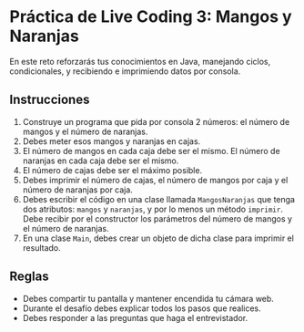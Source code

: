 # Práctica de Live Coding 3: Mangos y Naranjas

En este reto reforzarás tus conocimientos en Java, manejando ciclos, condicionales, y recibiendo e imprimiendo datos por consola.

## Instrucciones

1. Construye un programa que pida por consola 2 números: el número de mangos y el número de naranjas.
2. Debes meter esos mangos y naranjas en cajas.
3. El número de mangos en cada caja debe ser el mismo. El número de naranjas en cada caja debe ser el mismo.
4. El número de cajas debe ser el máximo posible.
5. Debes imprimir el número de cajas, el número de mangos por caja y el número de naranjas por caja.
6. Debes escribir el código en una clase llamada `MangosNaranjas` que tenga dos atributos: `mangos` y `naranjas`, y por lo menos un método `imprimir`. Debe recibir por el constructor los parámetros del número de mangos y el número de naranjas.
7. En una clase `Main`, debes crear un objeto de dicha clase para imprimir el resultado.


## Reglas

- Debes compartir tu pantalla y mantener encendida tu cámara web.
- Durante el desafío debes explicar todos los pasos que realices.
- Debes responder a las preguntas que haga el entrevistador.

